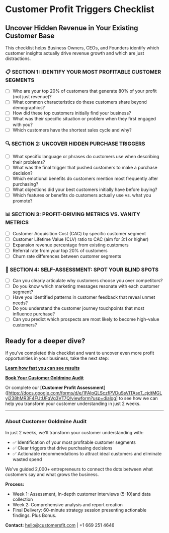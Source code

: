 # Customer Profit Triggers Checklist

## Uncover Hidden Revenue in Your Existing Customer Base

This checklist helps Business Owners, CEOs, and Founders identify which customer insights actually drive revenue growth and which are just distractions.

### 📋 SECTION 1: IDENTIFY YOUR MOST PROFITABLE CUSTOMER SEGMENTS

- [ ] Who are your top 20% of customers that generate 80% of your profit (not just revenue)?
- [ ] What common characteristics do these customers share beyond demographics?
- [ ] How did these top customers initially find your business?
- [ ] What was their specific situation or problem when they first engaged with you?
- [ ] Which customers have the shortest sales cycle and why?

### 🔍 SECTION 2: UNCOVER HIDDEN PURCHASE TRIGGERS

- [ ] What specific language or phrases do customers use when describing their problems?
- [ ] What was the final trigger that pushed customers to make a purchase decision?
- [ ] Which emotional benefits do customers mention most frequently after purchasing?
- [ ] What objections did your best customers initially have before buying?
- [ ] Which features or benefits do customers actually use vs. what you promote?

### 📊 SECTION 3: PROFIT-DRIVING METRICS VS. VANITY METRICS

- [ ] Customer Acquisition Cost (CAC) by specific customer segment
- [ ] Customer Lifetime Value (CLV) ratio to CAC (aim for 3:1 or higher)
- [ ] Expansion revenue percentage from existing customers
- [ ] Referral rate from your top 20% of customers
- [ ] Churn rate differences between customer segments

### 🔎 SECTION 4: SELF-ASSESSMENT: SPOT YOUR BLIND SPOTS

- [ ] Can you clearly articulate why customers choose you over competitors?
- [ ] Do you know which marketing messages resonate with each customer segment?
- [ ] Have you identified patterns in customer feedback that reveal unmet needs?
- [ ] Do you understand the customer journey touchpoints that most influence purchase?
- [ ] Can you predict which prospects are most likely to become high-value customers?

## Ready for a deeper dive?

If you've completed this checklist and want to uncover even more profit opportunities in your business, take the next step:

[**Learn how fast you can see results**](https://cuscomersfit.com)

[**Book Your Customer Goldmine Audit**](https://calendly.com/patricia-rubio/30min-chat)

Or complete our [**Customer Profit Assessment**]([https://docs.google.com/forms/d/e/1FAIpQLSczfPVDuSsVITAsxT_cjdtMGLyj238hMR3F4FUtUFqVg3VT7Q/viewform?usp=dialog] to see how we can help you transform your customer understanding in just 2 weeks.

---

### About Customer Goldmine Audit

In just 2 weeks, we'll transform your customer understanding with:

- ✅ Identification of your most profitable customer segments
- ✅ Clear triggers that drive purchasing decisions
- ✅ Actionable recommendations to attract ideal customers and eliminate wasted spend

We've guided 2,000+ entrepreneurs to connect the dots between what customers say and what grows the business.

**Process:**
- Week 1: Assessment, In-depth customer interviews (5-10)and data collection
- Week 2: Comprehensive analysis and report creation
- Final Delivery: 60-minute strategy session presenting actionable findings. Plus Bonus.

**Contact:** hello@customersfit.com | +1 669 251 4646
